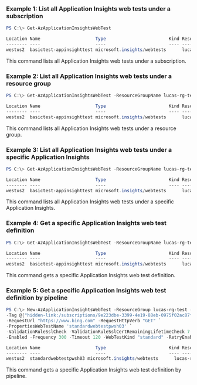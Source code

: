 ### Example 1: List all Application Insights web tests under a subscription
```powershell
PS C:\> Get-AzApplicationInsightsWebTest

Location Name                     Type                        Kind ResourceGroupName
-------- ----                     ----                        ---- -----------------
westus2  basictest-appinsighttest microsoft.insights/webtests      lucas-rg-test
```

This command lists all Application Insights web tests under a subscription.

### Example 2: List all Application Insights web tests under a resource group
```powershell
PS C:\> Get-AzApplicationInsightsWebTest -ResourceGroupName lucas-rg-test

Location Name                     Type                        Kind ResourceGroupName
-------- ----                     ----                        ---- -----------------
westus2  basictest-appinsighttest microsoft.insights/webtests      lucas-rg-test
```

This command lists all Application Insights web tests under a resource group.

### Example 3: List all Application Insights web tests under a specific Application Insights
```powershell
PS C:\> Get-AzApplicationInsightsWebTest -ResourceGroupName lucas-rg-test -ComponentName appinsighttest

Location Name                     Type                        Kind ResourceGroupName
-------- ----                     ----                        ---- -----------------
westus2  basictest-appinsighttest microsoft.insights/webtests      lucas-rg-test
```

This command lists all Application Insights web tests under a specific Application Insights.

### Example 4: Get a specific Application Insights web test definition
```powershell
PS C:\> Get-AzApplicationInsightsWebTest -ResourceGroupName lucas-rg-test -Name basictest-appinsighttest

Location Name                     Type                        Kind ResourceGroupName
-------- ----                     ----                        ---- -----------------
westus2  basictest-appinsighttest microsoft.insights/webtests      lucas-rg-test
```

This command gets a specific Application Insights web test definition.

### Example 5: Get a specific Application Insights web test definition by pipeline
```powershell
PS C:\> New-AzApplicationInsightsWebTest -ResourceGroup lucas-rg-test -Name standardwebtestpwsh03 -Location 'westus2' `
-Tag @{"hidden-link:/subscriptions/9e223dbe-3399-4e19-88eb-0975f02ac87f/resourceGroups/lucas-rg-test/providers/microsoft.insights/components/appinsightsportal01" = "Resource"} `
-RequestUrl "https://www.bing.com" -RequestHttpVerb "GET" `
-PropertiesWebTestName 'standardwebtestpwsh03' `
-ValidationRuleSslCheck -ValidationRuleSslCertRemainingLifetimeCheck 7 -ValidationRuleExpectedHttpStatusCode 200 `
-Enabled -Frequency 300 -Timeout 120 -WebTestKind "standard" -RetryEnabled -PropertiesLocations $location01, $location02 ` |Get-AzApplicationInsightsWebTest

Location Name                     Type                        Kind ResourceGroupName
-------- ----                     ----                        ---- -----------------
westus2  standardwebtestpwsh03 microsoft.insights/webtests      lucas-rg-test
```

This command gets a specific Application Insights web test definition by pipeline.